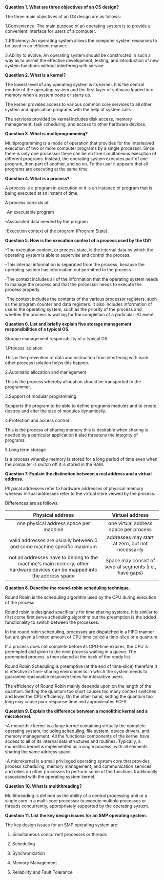 
**Question 1. What are three objectives of an OS design?**

The three main objectives of an OS design are as follows:

1.Convenience: The main purpose of an operating system is to provide a convenient interface for users of a computer.

2.Efficiency: An operating system allows the computer system resources to be used in an efficient manner. 

3.Ability to evolve: An operating system should be constructed in such a way as to permit the effective 
development, testing, and introduction of new system functions without interfering with service

**Question 2. What is a kernel?**

The lowest level of any operating system is its kernel. It is the central module of the operating system and the first layer of software loaded into memory when a system boots or starts up.

The kernel provides access to various common core services to all other system and application programs with the help of system calls. 

The services provided by kernel includes disk access, memory management, task scheduling, and access to other hardware devices. 

**Question 3. What is multiprogramming?**

Multiprogramming is a mode of operation that provides for the interleaved execution of two or more computer programs by a single processor.  Since there is only one processor there can be no true simultaneous execution of different programs. Instead, the operating system executes part of one program, then part of another, and so on. To the user it appears that all programs are executing at the same time.

**Question 4. What is a process?**

A process is a program in execution or it is an instance of program that is being executed at an instant of time.

A process consists of 

-An executable program

-Associated data needed by the program

-Execution context of the program (Program State).


**Question 5. How is the execution context of a process used by the OS?**

-The execution context, or process state, is the internal data by which the operating system is able to supervise and control the process. 

-This internal information is separated from the process, because the operating system has information not permitted to the process. 

-The context includes all of the information that the operating system needs to manage the process and that the processor needs to execute the process properly. 

-The context includes the contents of the various processor registers, such as the program counter and data registers. It also includes information of use to the operating system, such as the priority of the process and whether the process is waiting for the completion of a particular I/O event.

**Question 6. List and briefly explain five storage management responsibilities of a typical OS.**

Storage management responsibility of a typical OS

1.Process isolation

This is the prevention of data and instruction from interfering with each other process isolation helps this happen.

2.Automatic allocation and management

This is the process whereby allocation should be transported to the programmer.

3.Support of modular programming

Supports the program to be able to define programs modules and to create, destroy and alter the size of modules dynamically.

4.Protection and access control

This is the process of sharing memory this is desirable when sharing is needed by a particular application it also threatens the integrity of programs.

5.Long term storage

Is a process whereby memory is stored for a long period of time even when the computer is switch off it is stored in the RAM.

**Question 7. Explain the distinction between a real address and a virtual address.**

Physical addresses refer to hardware addresses of physical memory whereas Virtual addresses refer to the virtual store viewed by the process.

Differences are as follows:

| Physical address | Virtual address |
|:--------------:|:-------------:|
| one physical address space per machine | one virtual address space per process |
| valid addresses are usually between 0 and some machine specific maximum | addresses may start at zero, but not necessarily |
| not all addresses have to belong to the machine's main memory; other hardware devices can be mapped into the address space | Space may consist of several segments (i.e., have gaps) |

**Question 8. Describe the round-robin scheduling technique.**

Round Robin is the scheduling algorithm used by the CPU during execution of the process.

Round robin is designed specifically for time sharing systems. It is similar to first come first serve scheduling algorithm
but the preemption is the added functionality to switch between the processes.

In the round robin scheduling, processes are dispatched in a FIFO manner but are given a limited amount of CPU time called a time-slice or a quantum.

If a process does not complete before its CPU-time expires, the CPU is preempted and given to the next process waiting in a queue. 
The preempted process is then placed at the back of the ready list.

Round Robin Scheduling is preemptive (at the end of time-slice) therefore it is effective in time-sharing environments in which the system needs
to guarantee reasonable response times for interactive users.

The efficiency of Round Robin mainly depends upon on the length of the quantum. Setting the quantum too short causes too many context switches 
and lower the CPU efficiency. On the other hand, setting the quantum too long may cause poor response time and approximates FCFS.

**Question 9. Explain the difference between a monolithic kernel and a microkernel.**

-A monolithic kernel is a large kernel containing virtually the complete operating
system, including scheduling, file system, device drivers, and memory
management. All the functional components of the kernel have access to all of its
internal data structures and routines. Typically, a monolithic kernel is implemented
as a single process, with all elements sharing the same address space. 

-A microkernel is a small privileged operating system core that provides process
scheduling, memory management, and communication services and relies on other
processes to perform some of the functions traditionally associated with the
operating system kernel.

**Question 10. What is multithreading?**

Multithreading is defined as the ability of a central processing unit or a single core in a multi-core processor to execute multiple processes or threads concurrently, appropriately supported by the operating system.

**Question 11. List the key design issues for an SMP operating system.**

The key design issues for an SMP operating system are:

1. Simultaneous concurrent processes or threads

2. Scheduling

3. Synchronization

4. Memory Management

5. Reliability and Fault Tolerance
